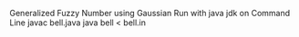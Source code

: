 Generalized Fuzzy Number using Gaussian
Run with java jdk on Command Line
javac bell.java
java bell < bell.in

